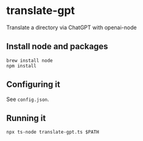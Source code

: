 # translate-gpt
Translate a directory via ChatGPT with openai-node

## Install node and packages

```
brew install node
npm install
```

## Configuring it

See `config.json`.

## Running it

```
npx ts-node translate-gpt.ts $PATH
```
